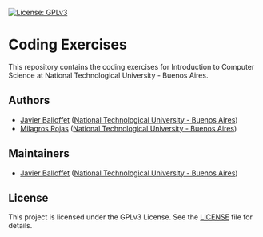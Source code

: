 [![License: GPLv3](https://img.shields.io/badge/License-GPLv3-blue.svg)](https://www.gnu.org/licenses/gpl-3.0)

# Coding Exercises

This repository contains the coding exercises for Introduction to Computer Science at National Technological University - Buenos Aires.

## Authors

 * [Javier Balloffet](https://github.com/jballoffet) ([National Technological University - Buenos Aires](https://www.frba.utn.edu.ar/en/))
 * [Milagros Rojas](https://github.com/mirojas) ([National Technological University - Buenos Aires](https://www.frba.utn.edu.ar/en/))

## Maintainers

 * [Javier Balloffet](https://github.com/jballoffet) ([National Technological University - Buenos Aires](https://www.frba.utn.edu.ar/en/))

## License

This project is licensed under the GPLv3 License. See the [LICENSE](/LICENSE) file for details.
